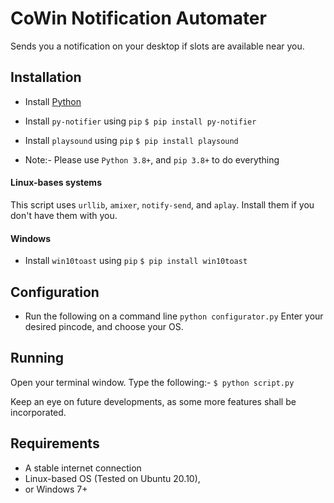 # CoWin Notification Automater

Sends you a notification on your desktop if slots are available near you.

## Installation
-   Install [Python](https://www.python.org/downloads/)
-   Install ```py-notifier``` using ```pip```
    `$ pip install py-notifier`

-   Install ```playsound``` using ```pip```
    `$ pip install playsound`
-   Note:- Please use `Python 3.8+`, and `pip 3.8+` to do everything

#### Linux-bases systems
This script uses ```urllib```, ```amixer```, ```notify-send```, and ```aplay```.
Install them if you don't have them with you.

#### Windows
-   Install ```win10toast``` using ```pip```
    `$ pip install win10toast`

## Configuration
-   Run the following on a command line
    `python configurator.py`
    Enter your desired pincode, and choose your OS.


## Running
Open your terminal window. Type the following:-
`$ python script.py`

Keep an eye on future developments, as some more features shall be incorporated.

## Requirements
-   A stable internet connection
-   Linux-based OS (Tested on Ubuntu 20.10), 
-   or Windows 7+
